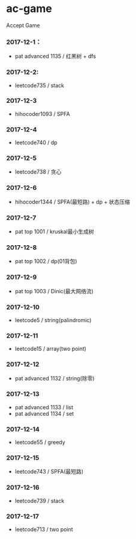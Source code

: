 # ac-game
Accept Game

### 2017-12-1：
- pat advanced 1135 / 红黑树 + dfs
### 2017-12-2:
- leetcode735 / stack
### 2017-12-3
- hihocoder1093 / SPFA
### 2017-12-4
- leetcode740 / dp
### 2017-12-5
- leetcode738 / 贪心
### 2017-12-6
- hihocoder1344 / SPFA(最短路) + dp + 状态压缩
### 2017-12-7
- pat top 1001 / kruskal最小生成树
### 2017-12-8
- pat top 1002 / dp(01背包)
### 2017-12-9
- pat top 1003 / Dinic(最大网络流)
### 2017-12-10
- leetcode5 / string(palindromic)
### 2017-12-11
- leetcode15 / array(two point)
### 2017-12-12
- pat advanced 1132 / string(除零)
### 2017-12-13
- pat advanced 1133 / list
- pat advanced 1134 / set
### 2017-12-14
- leetcode55 / greedy
### 2017-12-15
- leetcode743 / SPFA(最短路)
### 2017-12-16
- leetcode739 / stack
### 2017-12-17
- leetcode713 / two point